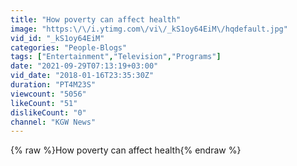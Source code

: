 ```yaml
---
title: "How poverty can affect health"
image: "https:\/\/i.ytimg.com\/vi\/_kS1oy64EiM\/hqdefault.jpg"
vid_id: "_kS1oy64EiM"
categories: "People-Blogs"
tags: ["Entertainment","Television","Programs"]
date: "2021-09-29T07:13:19+03:00"
vid_date: "2018-01-16T23:35:30Z"
duration: "PT4M23S"
viewcount: "5056"
likeCount: "51"
dislikeCount: "0"
channel: "KGW News"
---
```

{% raw %}How poverty can affect health{% endraw %}
